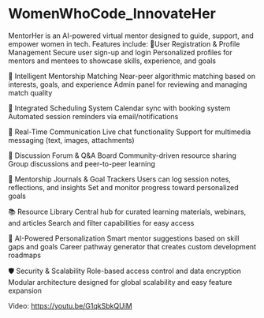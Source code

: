 # WomenWhoCode_InnovateHer
MentorHer is an AI-powered virtual mentor designed to guide, support, and empower women in tech. Features include:
🔐User Registration & Profile Management
Secure user sign-up and login
Personalized profiles for mentors and mentees to showcase skills, experience, and goals

🤝 Intelligent Mentorship Matching
Near-peer algorithmic matching based on interests, goals, and experience
Admin panel for reviewing and managing match quality

📅 Integrated Scheduling System
Calendar sync with booking system
Automated session reminders via email/notifications

💬 Real-Time Communication
Live chat functionality
Support for multimedia messaging (text, images, attachments)

🧵 Discussion Forum & Q&A Board
Community-driven resource sharing
Group discussions and peer-to-peer learning

📓 Mentorship Journals & Goal Trackers
Users can log session notes, reflections, and insights
Set and monitor progress toward personalized goals

📚 Resource Library
Central hub for curated learning materials, webinars, and articles
Search and filter capabilities for easy access

🤖 AI-Powered Personalization
Smart mentor suggestions based on skill gaps and goals
Career pathway generator that creates custom development roadmaps

🛡️ Security & Scalability
Role-based access control and data encryption
Modular architecture designed for global scalability and easy feature expansion

Video: https://youtu.be/G1qkSbkQUiM
